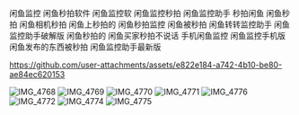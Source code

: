 闲鱼监控
闲鱼秒拍软件
闲鱼监控软
闲鱼监控秒拍
闲鱼监控助手
秒拍闲鱼
闲鱼秒拍
闲鱼相机秒拍
闲鱼上秒拍的
闲鱼秒拍监控
闲鱼被秒拍
闲鱼转转监控助手
闲鱼监控助手破解版
闲鱼秒拍的
闲鱼买家秒拍不说话
手机闲鱼监控
闲鱼监控手机版
闲鱼发布的东西被秒拍
闲鱼监控助手最新版

https://github.com/user-attachments/assets/e822e184-a742-4b10-be80-ae84ec620153

![IMG_4768](https://github.com/user-attachments/assets/1c9bbd16-007a-4092-a151-a49f54e87471)
![IMG_4769](https://github.com/user-attachments/assets/3e7b68c2-564f-47cd-8ee2-24ed82d0f92f)
![IMG_4770](https://github.com/user-attachments/assets/85647b14-25ff-46b0-b805-fe7660305510)
![IMG_4771](https://github.com/user-attachments/assets/33a565fc-028c-414d-97cc-23079dfaef01)
![IMG_4776](https://github.com/user-attachments/assets/18017933-0ce8-4051-8ae1-d506f8c80a82)
![IMG_4772](https://github.com/user-attachments/assets/0c0634e6-ba35-4b41-b134-ee6be30b6208)
![IMG_4774](https://github.com/user-attachments/assets/06128216-84d4-42fb-9dc8-9b5be3e506d5)
![IMG_4775](https://github.com/user-attachments/assets/7fff0d26-b07e-4d07-b445-6362d944ec9d)
